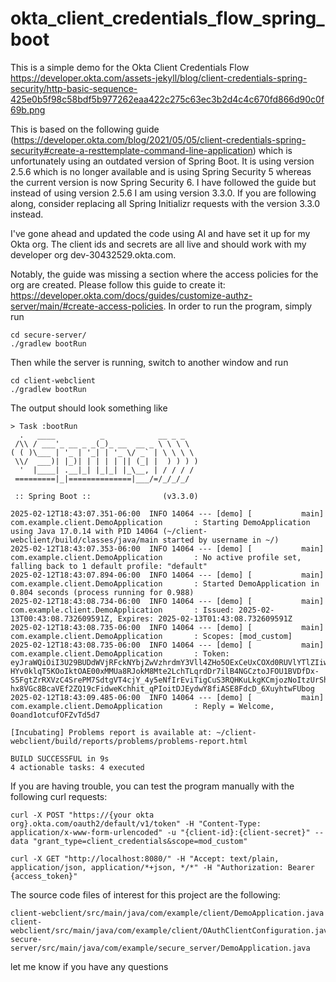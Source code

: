 # okta_client_credentials_flow_spring_boot

This is a simple demo for the Okta Client Credentials Flow https://developer.okta.com/assets-jekyll/blog/client-credentials-spring-security/http-basic-sequence-425e0b5f98c58bdf5b977262eaa422c275c63ec3b2d4c4c670fd866d90c0f69b.png

This is based on the following guide (https://developer.okta.com/blog/2021/05/05/client-credentials-spring-security#create-a-resttemplate-command-line-application) which is unfortunately using an outdated version of Spring Boot. It is using version 2.5.6 which is no longer available and is using Spring Security 5 whereas the current version is now Spring Security 6. I have followed the guide but instead of using version 2.5.6 I am using version 3.3.0. If you are following along, consider replacing all Spring Initializr requests with the version 3.3.0 instead.

I've gone ahead and updated the code using AI and have set it up for my Okta org. The client ids and secrets are all live and should work with my developer org dev-30432529.okta.com.

Notably, the guide was missing a section where the access policies for the org are created. Please follow this guide to create it: https://developer.okta.com/docs/guides/customize-authz-server/main/#create-access-policies. 
In order to run the program, simply run
```
cd secure-server/
./gradlew bootRun
```
Then while the server is running, switch to another window and run

```
cd client-webclient
./gradlew bootRun
```

The output should look something like

```
> Task :bootRun
  .   ____          _            __ _ _
 /\\ / ___'_ __ _ _(_)_ __  __ _ \ \ \ \
( ( )\___ | '_ | '_| | '_ \/ _` | \ \ \ \
 \\/  ___)| |_)| | | | | || (_| |  ) ) ) )
  '  |____| .__|_| |_|_| |_\__, | / / / /
 =========|_|==============|___/=/_/_/_/

 :: Spring Boot ::                (v3.3.0)

2025-02-12T18:43:07.351-06:00  INFO 14064 --- [demo] [           main] com.example.client.DemoApplication       : Starting DemoApplication using Java 17.0.14 with PID 14064 (~/client-webclient/build/classes/java/main started by username in ~/)
2025-02-12T18:43:07.353-06:00  INFO 14064 --- [demo] [           main] com.example.client.DemoApplication       : No active profile set, falling back to 1 default profile: "default"
2025-02-12T18:43:07.894-06:00  INFO 14064 --- [demo] [           main] com.example.client.DemoApplication       : Started DemoApplication in 0.804 seconds (process running for 0.988)
2025-02-12T18:43:08.734-06:00  INFO 14064 --- [demo] [           main] com.example.client.DemoApplication       : Issued: 2025-02-13T00:43:08.732609591Z, Expires: 2025-02-13T01:43:08.732609591Z
2025-02-12T18:43:08.735-06:00  INFO 14064 --- [demo] [           main] com.example.client.DemoApplication       : Scopes: [mod_custom]
2025-02-12T18:43:08.735-06:00  INFO 14064 --- [demo] [           main] com.example.client.DemoApplication       : Token: eyJraWQiOiI3U29BUDdWVjRFckNYbjZwVzhrdmY3Vll4ZHo5OExCeUxCOXd0RUVlYTlZIiwiYWxnIjoiUlMyNTYifQ.eyJ2ZXIiOjEsImp0aSI6IkFULjI4TXVDSVBhY3ZFUUZ4QmdEbTJfcUp1THllNUVidGZtclJKbDRKeEZYS0kiLCJpc3MiOiJodHRwczovL2Rldi0zMDQzMjUyOS5va3RhLmNvbS9vYXV0aDIvZGVmYXVsdCIsImF1ZCI6ImFwaTovL2RlZmF1bHQiLCJpYXQiOjE3Mzk0MDczODgsImV4cCI6MTczOTQxMDk4OCwiY2lkIjoiMG9hbmQxb3RjdWZPRlp2VGQ1ZDciLCJzY3AiOlsibW9kX2N1c3RvbSJdLCJzdWIiOiIwb2FuZDFvdGN1Zk9GWnZUZDVkNyJ9.ePwXEPteJxwUdvzT9QkTuTFz7u_aK7wn8Emgq11PR_QQPJ4gi0YUZEvNRRVfGNIGE2TPcg6G4MwJ2XyIXmD52a8oKUqRyhY2nIUyLi48KvWEN5YzJc-HYv0klqT5KOoIktOAE00xMMUa8RJokM8Mte2LchTLqrdDr7ilB4NGCztoJFOU1BVDfDx-S5FgtZrRXVzC4SrePM7SdtgVT4cjY_4y5eNfIrEviTigCuS3RQHKuLkgKCmjozNoItzUrShf1TyekfNSfDaTyNezQ-hx8VGc8BcaVEf2ZQ19cFidweKchhit_qPIoitDJEydwY8fiASE8FdcD_6XuyhtwFUbog
2025-02-12T18:43:09.485-06:00  INFO 14064 --- [demo] [           main] com.example.client.DemoApplication       : Reply = Welcome, 0oand1otcufOFZvTd5d7

[Incubating] Problems report is available at: ~/client-webclient/build/reports/problems/problems-report.html

BUILD SUCCESSFUL in 9s
4 actionable tasks: 4 executed
```

If you are having trouble, you can test the program manually with the following curl requests: 

`curl -X POST "https://{your okta org}.okta.com/oauth2/default/v1/token" -H "Content-Type: application/x-www-form-urlencoded" -u "{client-id}:{client-secret}" --data "grant_type=client_credentials&scope=mod_custom"`

`curl -X GET "http://localhost:8080/" -H "Accept: text/plain, application/json, application/*+json, */*" -H "Authorization: Bearer {access_token}"`

The source code files of interest for this project are the following:
```
client-webclient/src/main/java/com/example/client/DemoApplication.java
client-webclient/src/main/java/com/example/client/OAuthClientConfiguration.java
secure-server/src/main/java/com/example/secure_server/DemoApplication.java
```

let me know if you have any questions
